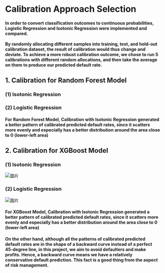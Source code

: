 # Calibration Approach Selection
#### In order to convert classification outcomes to continuous probabilities, Logistic Regression and Isotonic Regression were implemented and compared. <br><br> By randomly allocating different samples into training, test, and hold-out calibration dataset, the result of calibration would thus change and deviate. To achieve a more robust calibration outcome, we chose to run  5 calibrations with different random allocations, and then take the average on them to produce our predicted default rate.

## 1. Calibration for Random Forest Model
### (1) Isotonic Regression

### (2) Logistic Regression

#### For Random Forest Model, Calibration with Isotonic Regression generated a better pattern of calibrated predicted default rates, since it scatters more evenly and especially has a better distribution around the area close to 0 (lower-left area)

## 2. Calibration for XGBoost Model

### (1) Isotonic Regression
![圖片](https://user-images.githubusercontent.com/92542287/208212184-d1c77050-befd-4663-bcde-62b4be65ebea.png)

### (2) Logistic Regression
![圖片](https://user-images.githubusercontent.com/92542287/208212227-2ef52e34-e3b9-498a-843f-668e5e4361c8.png)

#### For XGBoost Model, Calibration with Isotonic Regression generated a better pattern of calibrated predicted default rates, since it scatters more evenly and especially has a better distribution around the area close to 0 (lower-left area)

#### On the other hand, although all the patterns of calibrated predicted default rates are in the shape of a backward curve instead of a perfect 45-degree line, in this project, we aim to avoid defaulters and make profits. Hence, a backward curve means we have a relatively conservative default prediction. This fact is a good thing from the aspect of risk management.

